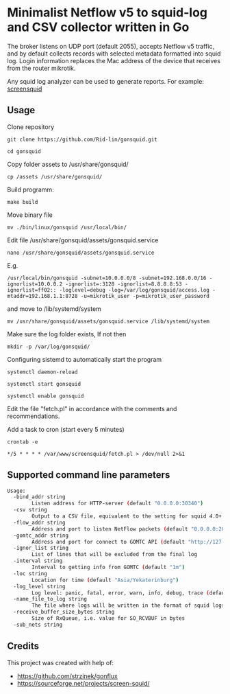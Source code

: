 # Minimalist Netflow v5 to squid-log and CSV collector written in Go

The broker listens on UDP port (default 2055), accepts Netflow v5 traffic, and by default collects records with selected metadata formatted into squid log. Login information replaces the Mac address of the device that receives from the router mikrotik.

Any squid log analyzer can be used to generate reports. For example: [screensquid](https://sourceforge.net/projects/screen-squid/)

## Usage

Clone repository

`git clone https://github.com/Rid-lin/gonsquid.git`

`cd gonsquid`

Copy folder assets to /usr/share/gonsquid/

`cp /assets /usr/share/gonsquid/`

Build programm:

`make build`

Move binary file

`mv ./bin/linux/gonsquid /usr/local/bin/`

Edit file /usr/share/gonsquid/assets/gonsquid.service

`nano /usr/share/gonsquid/assets/gonsquid.service`

E.g.

`/usr/local/bin/gonsquid -subnet=10.0.0.0/8 -subnet=192.168.0.0/16 -ignorlist=10.0.0.2 -ignorlist=:3128 -ignorlist=8.8.8.8:53 -ignorlist=ff02:: -loglevel=debug -log=/var/log/gonsquid/access.log -mtaddr=192.168.1.1:8728 -u=mikrotik_user -p=mikrotik_user_password`

and move to /lib/systemd/system

`mv /usr/share/gonsquid/assets/gonsquid.service /lib/systemd/system`

Make sure the log folder exists, If not then

`mkdir -p /var/log/gonsquid/`

Configuring sistemd to automatically start the program

`systemctl daemon-reload`

`systemctl start gonsquid`

`systemctl enable gonsquid`

Edit the file "fetch.pl" in accordance with the comments and recommendations.

Add a task to cron (start every 5 minutes)

`crontab -e`

`*/5 * * * * /var/www/screensquid/fetch.pl > /dev/null 2>&1`

## Supported command line parameters

```bash
Usage:
  -bind_addr string
        Listen address for HTTP-server (default "0.0.0.0:30340")
  -csv string
        Output to a CSV file, equivalent to the setting for squid 4.0+ in squid.conf 'logformat csv %{%Y|%b|%d|%H|%M|%S|%z}tl|%tr|%st|%>a|%>A|%>p|%>eui|%<a|%<p|%ru|%Ss|%03>Hs|%rm|%[un|%Sh/%<a|%mt' (default "false")
  -flow_addr string
        Address and port to listen NetFlow packets (default "0.0.0.0:2055")
  -gomtc_addr string
        Address and port for connect to GOMTC API (default "http://127.0.0.1:3034")
  -ignor_list string
        List of lines that will be excluded from the final log
  -interval string
        Interval to getting info from GOMTC (default "1m")
  -loc string
        Location for time (default "Asia/Yekaterinburg")
  -log_level string
        Log level: panic, fatal, error, warn, info, debug, trace (default "info")
  -name_file_to_log string
        The file where logs will be written in the format of squid logs (default "access.log")
  -receive_buffer_size_bytes string
        Size of RxQueue, i.e. value for SO_RCVBUF in bytes
  -sub_nets string
```

## Credits

This project was created with help of:

* <https://github.com/strzinek/gonflux>
* <https://sourceforge.net/projects/screen-squid/>
